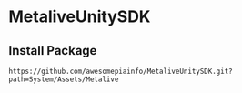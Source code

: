 # MetaliveUnitySDK


## Install Package
```
https://github.com/awesomepiainfo/MetaliveUnitySDK.git?path=System/Assets/Metalive
```